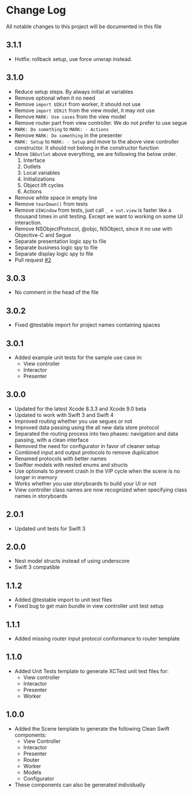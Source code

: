 # Change Log

All notable changes to this project will be documented in this file

## 3.1.1

- Hotfix: rollback setup, use force unwrap instead.

## 3.1.0

- Reduce setup steps. By always initial at variables
- Remove optional when it no need
- Remove `import UIKit` from worker, it should not use
- Remove `import UIKit` from the view model, it may not use
- Remove `MARK: Use cases` from the view model
- Remove router part from view controller. We do not prefer to use segue
- `MARK: Do something` to `MARK: - Actions`
- Remove `MARK: Do something` in the presenter
- `MARK: Setup` to `MARK: - Setup` and move to the above view controller constructor. It should not belong in the constructor function
- Move `IBOutlet` above everything, we are following the below order.
  1. Interface
  1. Outlets
  1. Local variables
  1. Initializations
  1. Object lift cycles
  1. Actions
- Remove white space in empty line
- Remove `tearDown()` from tests
- Remove `UIWindow` from tests, just call `_ = sut.view` is faster like a thousand times in unit testing. Except we want to working on some UI interaction.
- Remove NSObjectProtocol, @objc, NSObject, since it no use with Objective-C and Segue
- Separate presentation logic spy to file
- Separate business logic spy to file
- Separate display logic spy to file
- Pull request [#2](https://github.com/teamkaidee/iOS-clean-swift-templates/pull/2)

## 3.0.3

- No comment in the head of the file

## 3.0.2

- Fixed @testable import for project names containing spaces

## 3.0.1

- Added example unit tests for the sample use case in:
  - View controller
  - Interactor
  - Presenter

## 3.0.0

- Updated for the latest Xcode 8.3.3 and Xcode 9.0 beta
- Updated to work with Swift 3 and Swift 4
- Improved routing whether you use segues or not
- Improved data passing using the all new data store protocol
- Separated the routing process into two phases: navigation and data passing, with a clean interface
- Removed the need for configurator in favor of cleaner setup
- Combined input and output protocols to remove duplication
- Renamed protocols with better names
- Swiftier models with nested enums and structs
- Use optionals to prevent crash in the VIP cycle when the scene is no longer in memory
- Works whether you use storyboards to build your UI or not
- View controller class names are now recognized when specifying class names in storyboards

## 2.0.1

- Updated unit tests for Swift 3

## 2.0.0

- Nest model structs instead of using underscore
- Swift 3 compatible

## 1.1.2

- Added @testable import to unit test files
- Fixed bug to get main bundle in view controller unit test setup

## 1.1.1

- Added missing router input protocol conformance to router template

## 1.1.0

- Added Unit Tests template to generate XCTest unit test files for:
  - View controller
  - Interactor
  - Presenter
  - Worker

## 1.0.0

- Added the Scene template to generate the following Clean Swift components:
  - View Controller
  - Interactor
  - Presenter
  - Router
  - Worker
  - Models
  - Configurator
- These components can also be generated individually
